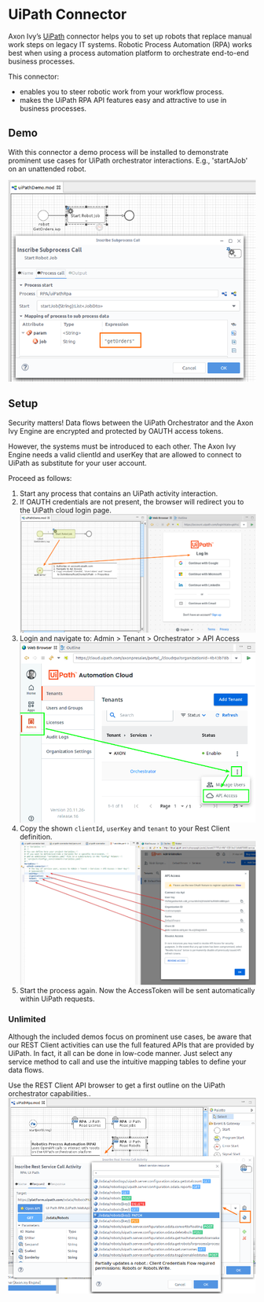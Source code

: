 # UiPath Connector
Axon Ivy’s [UiPath](https://www.uipath.com/) connector helps you to set up robots that replace manual work
steps on legacy IT systems. Robotic Process Automation (RPA) works best when
using a process automation platform to orchestrate end-to-end business
processes. 

This connector:

- enables you to steer robotic work from your workflow process. 
- makes the UiPath RPA API features easy and attractive to use in business
  processes.

## Demo

With this connector a demo process will be installed to demonstrate prominent
use cases for UiPath orchestrator interactions. E.g., 'startAJob' on an
unattended robot.

 ![copy-properties](images/startJobSample.png)

## Setup

Security matters! Data flows between the UiPath Orchestrator and the Axon Ivy
Engine are encrypted and protected by OAUTH access tokens.

However, the systems must be introduced to each other. The Axon Ivy Engine needs
a valid clientId and userKey that are allowed to connect to UiPath as substitute
for your user account.

Proceed as follows:
1. Start any process that contains an UiPath activity interaction.
1. If OAUTH credentials are not present, the browser will redirect you to the UiPath cloud login page.
  ![cloud-navigate](images/authErrorHandling.png)
1. Login and navigate to: Admin > Tenant > Orchestrator > API Access
  ![cloud-access](images/cloudApiAccess.png)
1. Copy the shown `clientId`, `userKey` and `tenant` to your Rest Client definition.
  ![copy-properties](images/copyAuth_idKeyTenant.png)
1. Start the process again. Now the AccessToken will be sent automatically within UiPath requests.


### Unlimited

Although the included demos focus on prominent use cases, be aware that our REST
Client activities can use the full featured APIs that are provided by UiPath. In
fact, it all can be done in low-code manner. Just select any service method to
call and use the intuitive mapping tables to define your data flows.

Use the REST Client API browser to get a first outline on the UiPath orchestrator capabilities..
 ![api-browser](images/apiBrowserUiPath.png)

